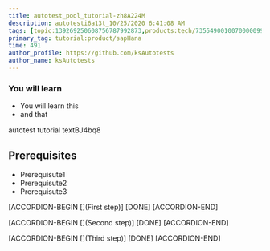 ```yaml
---
title: autotest_pool_tutorial-zh8A224M
description: autotesti6a13t_10/25/2020 6:41:08 AM
tags: [topic:139269250608756787992873,products:tech/73554900100700000996,tutorial:experience/advanced]
primary_tag: tutorial:product/sapHana
time: 491
author_profile: https://github.com/ksAutotests
author_name: ksAutotests
---
```

### You will learn
- You will learn this
- and that

autotest tutorial textBJ4bq8

## Prerequisites
- Prerequisute1
- Prerequisute2
- Prerequisute3

[ACCORDION-BEGIN [](First step)]
[DONE]
[ACCORDION-END]

[ACCORDION-BEGIN [](Second step)]
[DONE]
[ACCORDION-END]

[ACCORDION-BEGIN [](Third step)]
[DONE]
[ACCORDION-END]

